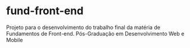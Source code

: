 # fund-front-end
Projeto para o desenvolvimento do trabalho final da matéria de Fundamentos de Front-end. Pós-Graduação em Desenvolvimento Web e Mobile
